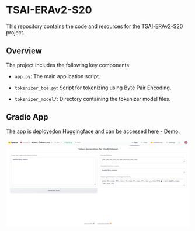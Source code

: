 # TSAI-ERAv2-S20

This repository contains the code and resources for the TSAI-ERAv2-S20 project.

## Overview

The project includes the following key components:

- `app.py`: The main application script.

- `tokenizer_bpe.py`: Script for tokenizing using Byte Pair Encoding.

- `tokenizer_model/`: Directory containing the tokenizer model files.


## Gradio App

The app is deployedon Huggingface and can be accessed here - [Demo](https://huggingface.co/spaces/Azreal18/Hindi-Tokenizer).


![Gradio App Snap Shot](https://github.com/Azreal18/TSAI-ERAv2-S20/blob/main/imgs/Tokenizer_img.png)
